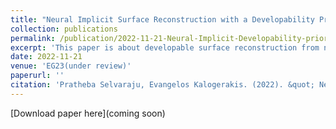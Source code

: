 ```yaml
---
title: "Neural Implicit Surface Reconstruction with a Developability Prior"
collection: publications
permalink: /publication/2022-11-21-Neural-Implicit-Developability-prior
excerpt: 'This paper is about developable surface reconstruction from noisy input point cloud.'
date: 2022-11-21
venue: 'EG23(under review)'
paperurl: ''
citation: 'Pratheba Selvaraju, Evangelos Kalogerakis. (2022). &quot; Neural Implicit Surface Reconstruction with a Developability Prior.&quot; <i>EG-23(under review)</i>. 1(2).'
---
```


[Download paper here](coming soon)

